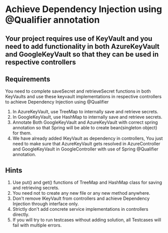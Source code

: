 # Achieve Dependency Injection using @Qualifier annotation

## Your project requires use of KeyVault and you need to add functionality in both AzureKeyVault and GoogleKeyVault so that they can be used in respective controllers

## Requirements
You need to complete saveSecret and retrieveSecret functions in both KeyVaults and use these keyvault implementations in respective controllers to achieve Dependency Injection using @Qualifier

1. In AzureKeyVault, use TreeMap to internally save and retrieve secrets.
2. In GoogleKeyVault, use HashMap to internally save and retrieve secrets.
3. Annotate Both GoogleKeyVault and AzureKeyVault with correct spring annotation so that Spring will be able to create bean(singleton object) for them.
4. We have already added IKeyVault as dependency in controllers, You just need to make sure that AzureKeyVault gets resolved in AzureController and GoogleKeyVault in GoogleController with use of Spring @Qualifier annotation.

## Hints
1. Use put() and get() functions of TreeMap and HashMap class for saving and retrieving secrets.
2. You need not to create any new file or any new method anywhere.
3. Don't remove IKeyVault from controllers and achieve Dependency Injection through interface only.
4. Strictly don't add concrete service implementations in controllers directly.
5. If you will try to run testcases without adding solution, all Testcases will fail with multiple errors.
